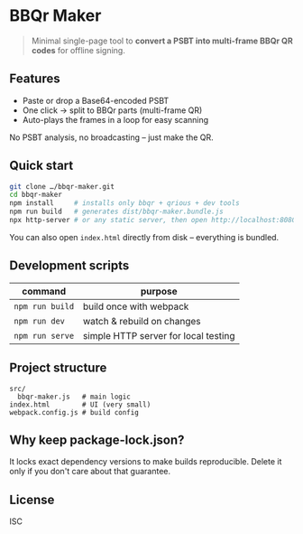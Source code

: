 # BBQr Maker

> Minimal single-page tool to **convert a PSBT into multi-frame BBQr QR codes** for offline signing.

## Features

* Paste or drop a Base64-encoded PSBT
* One click → split to BBQr parts (multi-frame QR)
* Auto-plays the frames in a loop for easy scanning

No PSBT analysis, no broadcasting – just make the QR.

## Quick start

```bash
git clone …/bbqr-maker.git
cd bbqr-maker
npm install     # installs only bbqr + qrious + dev tools
npm run build   # generates dist/bbqr-maker.bundle.js
npx http-server # or any static server, then open http://localhost:8080
```

You can also open `index.html` directly from disk – everything is bundled.

## Development scripts

| command | purpose |
|---------|---------|
| `npm run build` | build once with webpack |
| `npm run dev`   | watch & rebuild on changes |
| `npm run serve` | simple HTTP server for local testing |

## Project structure

```
src/
  bbqr-maker.js   # main logic
index.html        # UI (very small)
webpack.config.js # build config
```

## Why keep package-lock.json?

It locks exact dependency versions to make builds reproducible. Delete it only if you don't care about that guarantee.

## License

ISC